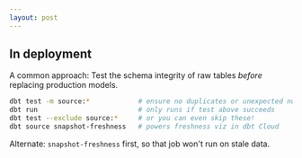 ```yaml
---
layout: post
---
```


## In deployment

A common approach: Test the schema integrity of raw tables _before_
replacing production models.

```bash
dbt test -m source:*            # ensure no duplicates or unexpected nulls -- the job won't continue if these tests fail
dbt run                         # only runs if test above succeeds
dbt test --exclude source:*     # or you can even skip these!
dbt source snapshot-freshness   # powers freshness viz in dbt Cloud
```

Alternate: `snapshot-freshness` first, so that job won't run on stale data.


